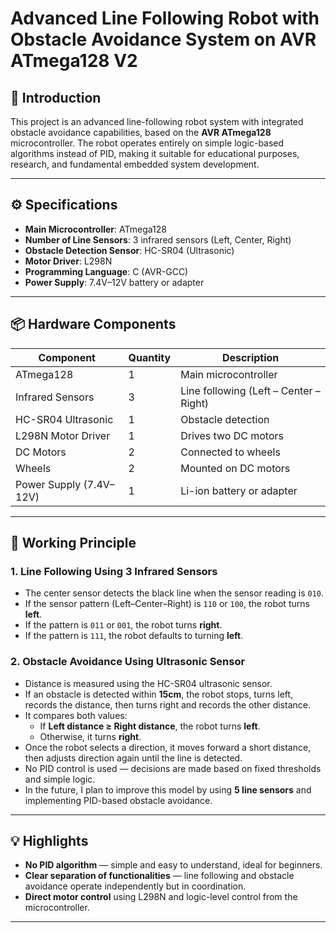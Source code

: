 # Advanced Line Following Robot with Obstacle Avoidance System on AVR ATmega128 V2

## 🧠 Introduction

This project is an advanced line-following robot system with integrated obstacle avoidance capabilities, based on the **AVR ATmega128** microcontroller. The robot operates entirely on simple logic-based algorithms instead of PID, making it suitable for educational purposes, research, and fundamental embedded system development.

---

## ⚙️ Specifications

- **Main Microcontroller**: ATmega128  
- **Number of Line Sensors**: 3 infrared sensors (Left, Center, Right)  
- **Obstacle Detection Sensor**: HC-SR04 (Ultrasonic)  
- **Motor Driver**: L298N  
- **Programming Language**: C (AVR-GCC)  
- **Power Supply**: 7.4V–12V battery or adapter

---

## 📦 Hardware Components

| Component               | Quantity | Description                     |
|------------------------|----------|---------------------------------|
| ATmega128              | 1        | Main microcontroller            |
| Infrared Sensors       | 3        | Line following (Left – Center – Right) |
| HC-SR04 Ultrasonic     | 1        | Obstacle detection              |
| L298N Motor Driver     | 1        | Drives two DC motors            |
| DC Motors              | 2        | Connected to wheels             |
| Wheels                 | 2        | Mounted on DC motors            |
| Power Supply (7.4V–12V)| 1        | Li-ion battery or adapter       |

---

## 🧭 Working Principle

### 1. **Line Following Using 3 Infrared Sensors**
- The center sensor detects the black line when the sensor reading is `010`.
- If the sensor pattern (Left–Center–Right) is `110` or `100`, the robot turns **left**.
- If the pattern is `011` or `001`, the robot turns **right**.
- If the pattern is `111`, the robot defaults to turning **left**.

### 2. **Obstacle Avoidance Using Ultrasonic Sensor**
- Distance is measured using the HC-SR04 ultrasonic sensor.
- If an obstacle is detected within **15cm**, the robot stops, turns left, records the distance, then turns right and records the other distance.
- It compares both values:  
   - If **Left distance ≥ Right distance**, the robot turns **left**.  
   - Otherwise, it turns **right**.
- Once the robot selects a direction, it moves forward a short distance, then adjusts direction again until the line is detected.
- No PID control is used — decisions are made based on fixed thresholds and simple logic.
- In the future, I plan to improve this model by using **5 line sensors** and implementing PID-based obstacle avoidance.

---

## 💡 Highlights

- **No PID algorithm** — simple and easy to understand, ideal for beginners.
- **Clear separation of functionalities** — line following and obstacle avoidance operate independently but in coordination.
- **Direct motor control** using L298N and logic-level control from the microcontroller.

---
